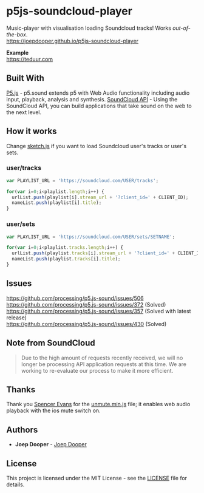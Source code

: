 # p5js-soundcloud-player

Music-player with visualisation loading Soundcloud tracks! Works _out-of-the-box_.  
https://joepdooper.github.io/p5js-soundcloud-player

**Example**  
https://teduur.com

## Built With

[P5.js](https://p5js.org/reference/#/libraries/p5.sound) - p5.sound extends p5 with Web Audio functionality including audio input, playback, analysis and synthesis.
[SoundCloud API](https://developers.soundcloud.com/docs/api/guide) - Using the SoundCloud API, you can build applications that take sound on the web to the next level.

## How it works

Change [sketch.js](https://github.com/joepdooper/p5js-soundcloud-player/blob/02497093c28c607def3251dc41f367b61115716a/js/sketch.js#L21) if you want to load Soundcloud user's tracks or user's sets.

### user/tracks
```javascript
var PLAYLIST_URL = 'https://soundcloud.com/USER/tracks';
```
```javascript
for(var i=0;i<playlist.length;i++) {
  urlList.push(playlist[i].stream_url + '?client_id=' + CLIENT_ID);
  nameList.push(playlist[i].title);
}
```

### user/sets
```javascript
var PLAYLIST_URL = 'https://soundcloud.com/USER/sets/SETNAME';
```
```javascript
for(var i=0;i<playlist.tracks.length;i++) {
  urlList.push(playlist.tracks[i].stream_url + '?client_id=' + CLIENT_ID);
  nameList.push(playlist.tracks[i].title);
}
```

## Issues
https://github.com/processing/p5.js-sound/issues/506  
https://github.com/processing/p5.js-sound/issues/372 (Solved)  
https://github.com/processing/p5.js-sound/issues/357 (Solved with latest release)  
https://github.com/processing/p5.js-sound/issues/430 (Solved) 

## Note from SoundCloud
> Due to the high amount of requests recently received, we will no longer be processing API application requests at this time. We are working to re-evaluate our process to make it more efficient.

## Thanks
Thank you [Spencer Evans](https://github.com/swevans) for the [unmute.min.js](https://github.com/swevans/unmute) file; it enables web audio playback with the ios mute switch on.

## Authors
* **Joep Dooper** - [Joep Dooper](https://github.com/joepdooper)

## License
This project is licensed under the MIT License - see the [LICENSE](LICENSE) file for details.
